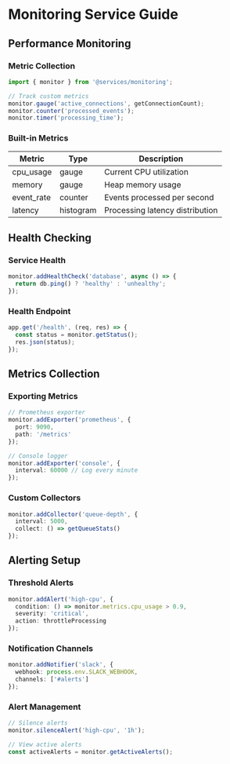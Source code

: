 # Monitoring Service Guide

## Performance Monitoring
### Metric Collection
```typescript
import { monitor } from '@services/monitoring';

// Track custom metrics
monitor.gauge('active_connections', getConnectionCount);
monitor.counter('processed_events');
monitor.timer('processing_time');
```

### Built-in Metrics
| Metric | Type | Description |
|--------|------|-------------|
| cpu_usage | gauge | Current CPU utilization |
| memory | gauge | Heap memory usage |
| event_rate | counter | Events processed per second |
| latency | histogram | Processing latency distribution |

## Health Checking
### Service Health
```typescript
monitor.addHealthCheck('database', async () => {
  return db.ping() ? 'healthy' : 'unhealthy';
});
```

### Health Endpoint
```typescript
app.get('/health', (req, res) => {
  const status = monitor.getStatus();
  res.json(status);
});
```

## Metrics Collection
### Exporting Metrics
```typescript
// Prometheus exporter
monitor.addExporter('prometheus', {
  port: 9090,
  path: '/metrics'
});

// Console logger
monitor.addExporter('console', {
  interval: 60000 // Log every minute
});
```

### Custom Collectors
```typescript
monitor.addCollector('queue-depth', {
  interval: 5000,
  collect: () => getQueueStats()
});
```

## Alerting Setup
### Threshold Alerts
```typescript
monitor.addAlert('high-cpu', {
  condition: () => monitor.metrics.cpu_usage > 0.9,
  severity: 'critical',
  action: throttleProcessing
});
```

### Notification Channels
```typescript
monitor.addNotifier('slack', {
  webhook: process.env.SLACK_WEBHOOK,
  channels: ['#alerts']
});
```

### Alert Management
```typescript
// Silence alerts
monitor.silenceAlert('high-cpu', '1h');

// View active alerts
const activeAlerts = monitor.getActiveAlerts();